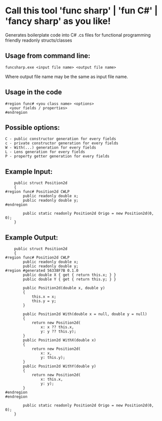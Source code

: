 # Call this tool 'func sharp' | 'fun C#' | 'fancy sharp' as you like!
Generates boilerplate code into C# .cs files for functional programming friendly readonly structs/classes

## Usage from command line:
```
funcsharp.exe <input file name> <output file name>
```
Where output file name may be the same as input file name. 

## Usage in the code
```
#region func# <you class name> <options>
  <your fields / properties>
#endregion
```

## Possible options:
    C - public constructor generation for every fields
    c - private constructor generation for every fields
    W - With(...) generation for every fields
    L - Lens generation for every fields
    P - property getter generation for every fields

## Example Input:
```
    public struct Position2d
    {
#region func# Position2d CWLP
        public readonly double x;
        public readonly double y;
#endregion
        
        public static readonly Position2d Origo = new Position2d(0, 0);
    }
```
## Example Output:
```
    public struct Position2d
    {
#region func# Position2d CWLP
        public readonly double x;
        public readonly double y;
#region #generated 56338F7B 0.1.0
        public double X { get { return this.x; } }
        public double Y { get { return this.y; } }

        public Position2d(double x, double y)
        {
            this.x = x;
            this.y = y;
        }

        public Position2d With(double x = null, double y = null)
        {
            return new Position2d(
                x: x ?? this.x,
                y: y ?? this.y);
        }
        public Position2d WithX(double x)
        {
            return new Position2d(
                x: x,
                y: this.y);
        }
        public Position2d WithY(double y)
        {
            return new Position2d(
                x: this.x,
                y: y);
        }
#endregion
#endregion
        
        public static readonly Position2d Origo = new Position2d(0, 0);
    }
```
